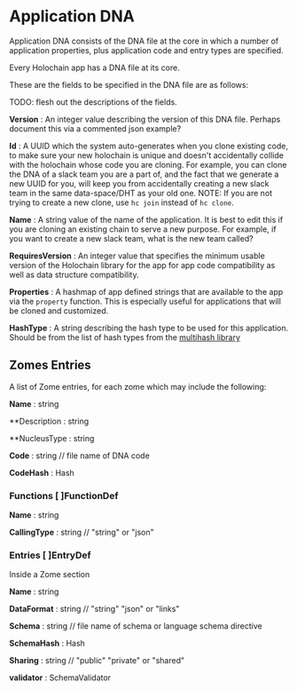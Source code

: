 # Application DNA

Application DNA consists of the DNA file at the core in which a number of application properties, plus application code and entry types are specified.

Every Holochain app has a DNA file at its core.

These are the fields to be specified in the DNA file are as follows:

TODO: flesh out the descriptions of the fields.

**Version**
 : An integer value describing the version of this DNA file. Perhaps document this via a commented json example?

**Id**
 : A UUID which the system auto-generates when you clone existing code, to make sure your new holochain is unique and doesn't accidentally collide with the holochain whose code you are cloning. For example, you can clone the DNA of a slack team you are a part of, and the fact that we generate a new UUID for you, will keep you from accidentally creating a new slack team in the same data-space/DHT as your old one. NOTE: If you are not trying to create a new clone, use `hc join` instead of `hc clone`.

**Name**
 : A string value of the name of the application. It is best to edit this if you are cloning an existing chain to serve a new purpose. For example, if you want to create a new slack team, what is the new team called?

**RequiresVersion**
 : An integer value that specifies the minimum usable version of the Holochain library for the app for app code compatibility as well as data structure compatibility.

**Properties**
 : A hashmap of app defined strings that are available to the app via the `property` function.  This is especially useful for applications that will be cloned and customized.

**HashType**
 : A string describing the hash type to be used for this application.  Should be from the list of hash types from the [multihash library](http://multiformats.io/multihash/)

## Zomes Entries
A list of Zome entries, for each zome which may include the following:

**Name**
 : string

**Description
 : string

**NucleusType
 : string

**Code**
 : string // file name of DNA code

**CodeHash**
 : Hash

###	Functions   [ ]FunctionDef
**Name**
 : string

**CallingType**
 : string // "string" or "json"

###	Entries     [ ]EntryDef
Inside a Zome section

**Name**
 : string

**DataFormat**
 : string // "string" "json" or "links"

**Schema**
 : string // file name of schema or language schema directive

**SchemaHash**
: Hash

**Sharing**
 : string // "public" "private" or "shared"

**validator**
 : SchemaValidator
